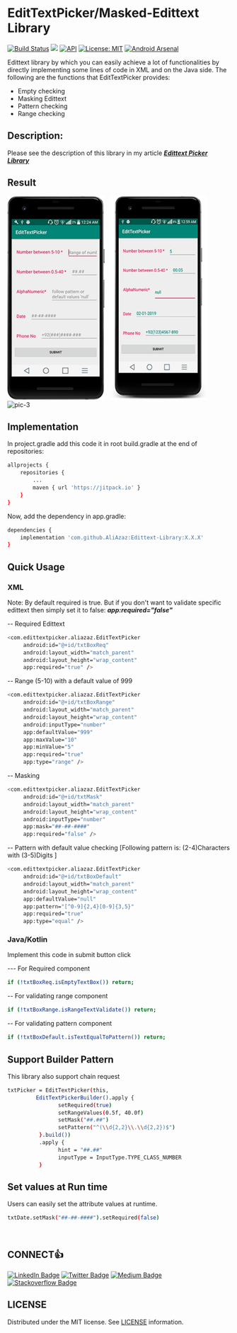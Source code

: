 # EditTextPicker/Masked-Edittext Library

[![Build Status](https://travis-ci.com/AliAzaz/Edittext-Picker.svg?branch=master)](https://travis-ci.org/AliAzaz/Edittext-Library) [![](https://jitpack.io/v/AliAzaz/Edittext-Library.svg)](https://jitpack.io/#AliAzaz/Edittext-Library) [![API](https://img.shields.io/badge/API-15%2B-blue.svg?style=flat)](https://android-arsenal.com/api?level=15)
 [![License: MIT](https://img.shields.io/badge/License-MIT-brightgreen.svg)](https://opensource.org/licenses/MIT) [![Android Arsenal](https://img.shields.io/badge/Android%20Arsenal-EditTextPicker-brightgreen.svg?style=flat)](https://android-arsenal.com/details/1/7671)

Edittext library by which you can easily achieve a lot of functionalities by directly implementing some lines of code in XML and on the Java side.
The following are the functions that EditTextPicker provides:

  - Empty checking
  - Masking Edittext
  - Pattern checking
  - Range checking

## Description:
Please see the description of this library in my article ***[Edittext Picker Library](https://medium.com/@ali.azaz.alam/edittext-picker-library-4c71ae7d7863)***

## Result

<img alt="pic-1" src="https://github.com/AliAzaz/Edittext-Library/blob/master/demo/pic1.png" width="220" height="460"/> &nbsp; <img alt="pic-2" src="https://github.com/AliAzaz/Edittext-Library/blob/master/demo/pic2.png" width="220" height="460"/> &nbsp; <img alt="pic-3" src="https://github.com/AliAzaz/Edittext-Library/blob/master/demo/pic3.png" width="220" height="460"/>


## Implementation 
In project.gradle add this code it in root build.gradle at the end of repositories:
```sh
allprojects {
	repositories {
		...
		maven { url 'https://jitpack.io' }
	}
}
```

Now, add the dependency in app.gradle:
```sh
dependencies {
    implementation 'com.github.AliAzaz:Edittext-Library:X.X.X'
}
```

## Quick Usage

### XML
Note: By default required is true. But if you don't want to validate specific edittext then simply set it to false: 
***app:required="false"***

-- Required Edittext
```sh
<com.edittextpicker.aliazaz.EditTextPicker
     android:id="@+id/txtBoxReq"
     android:layout_width="match_parent"
     android:layout_height="wrap_content"
     app:required="true" />
```

-- Range (5-10) with a default value of 999
```sh
<com.edittextpicker.aliazaz.EditTextPicker
     android:id="@+id/txtBoxRange"
     android:layout_width="match_parent"
     android:layout_height="wrap_content"
     android:inputType="number"
     app:defaultValue="999"
     app:maxValue="10"
     app:minValue="5"
     app:required="true"
     app:type="range" />
```

-- Masking
```sh
<com.edittextpicker.aliazaz.EditTextPicker
     android:id="@+id/txtMask"
     android:layout_width="match_parent"
     android:layout_height="wrap_content"
     android:inputType="number"
     app:mask="##-##-####"
     app:required="false" />
```

-- Pattern with default value checking [Following pattern is: (2-4)Characters with (3-5)Digits ]
```sh
<com.edittextpicker.aliazaz.EditTextPicker
     android:id="@+id/txtBoxDefault"
     android:layout_width="match_parent"
     android:layout_height="wrap_content"
     app:defaultValue="null"
     app:pattern="[^0-9]{2,4}[0-9]{3,5}"
     app:required="true"
     app:type="equal" />
```

### Java/Kotlin
Implement this code in submit button click

--- For Required component
```sh
if (!txtBoxReq.isEmptyTextBox()) return;
```

-- For validating range component
```sh
if (!txtBoxRange.isRangeTextValidate()) return;
```

-- For validating pattern component
```sh
if (!txtBoxDefault.isTextEqualToPattern()) return;
```

## Support Builder Pattern
This library also support chain request

```sh
txtPicker = EditTextPicker(this,
	     EditTextPickerBuilder().apply {
                setRequired(true)
                setRangeValues(0.5f, 40.0f)
                setMask("##.##")
                setPattern("^(\\d{2,2}\\.\\d{2,2})$")
          }.build())
          .apply {
                hint = "##.##"
                inputType = InputType.TYPE_CLASS_NUMBER
          }
```

## Set values at Run time

Users can easily set the attribute values at runtime.
```sh
txtDate.setMask("##-##-####").setRequired(false)
```
<br>


## CONNECT👍

[![LinkedIn Badge](https://img.shields.io/badge/-aliazazalam-blue?style=flat&logo=Linkedin&logoColor=white&link=https://www.linkedin.com/in/aliazazalam/)](https://www.linkedin.com/in/aliazazalam)
[![Twitter Badge](https://img.shields.io/badge/-aliazaz-gray?style=flat&logo=twitter&logoColor=blue&link=https://twitter.com/AliAzazAlam1)](https://twitter.com/AliAzazAlam1)
[![Medium Badge](https://img.shields.io/badge/-aliazazalam-black?style=flat&logo=Medium&logoColor=white&link=https://medium.com/@ali.azaz.alam)](https://medium.com/@ali.azaz.alam)
[![Stackoverflow Badge](https://img.shields.io/badge/-aliazaz-gray?style=flat&logo=stackoverflow&logoColor=orange&link=https://stackoverflow.com/story/ali-azaz-alam)](https://stackoverflow.com/story/ali-azaz-alam)



## LICENSE
Distributed under the MIT license. See [LICENSE](https://github.com/AliAzaz/Edittext-Library/blob/master/LICENSE) information.
